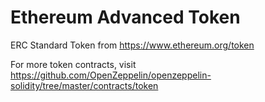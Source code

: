 # Ethereum Advanced Token
ERC Standard Token from https://www.ethereum.org/token

For more token contracts, visit https://github.com/OpenZeppelin/openzeppelin-solidity/tree/master/contracts/token
